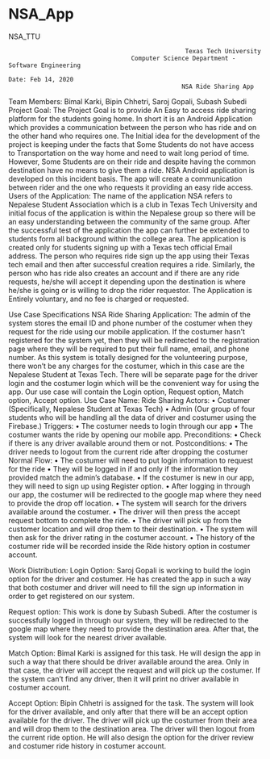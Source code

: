 # NSA_App
NSA_TTU

                                                     Texas Tech University
                                      Computer Science Department - Software Engineering
                                                                                                                  Date: Feb 14, 2020
                                                    NSA Ride Sharing App
Team Members: Bimal Karki, Bipin Chhetri, Saroj Gopali, Subash Subedi
Project Goal:
The Project Goal is to provide An Easy to access ride sharing platform for the students going home. In short it is an Android Application which provides a communication between the person who has ride and on the other hand who requires one. The Initial idea for the development of the project is keeping under the facts that Some Students do not have access to Transportation on the way home and need to wait long period of time. However, Some Students are on their ride and despite having the common destination have no means to give them a ride. NSA Android application is developed on this incident basis. The app will create a communication between rider and the one who requests it providing an easy ride access.
Users of the Application:
The name of the application NSA refers to Nepalese Student Association which is a club in Texas Tech University and initial focus of the application is within the Nepalese group so there will be an easy understanding between the community of the same group. After the successful test of the application the app can further be extended to students form all background within the college area. The application is created only for students signing up with a Texas tech official Email address. The person who requires ride sign up the app using their Texas tech email and then after successful creation requires a ride. Similarly, the person who has ride also creates an account and if there are any ride requests, he/she will accept it depending upon the destination is where he/she is going or is willing to drop the rider requestor. The Application is Entirely voluntary, and no fee is charged or requested.
 
Use Case Specifications
NSA Ride Sharing Application: 
The admin of the system stores the email ID and phone number of the costumer when they request for the ride using our mobile application. If the costumer hasn’t registered for the system yet, then they will be redirected to the registration page where they will be required to put their full name, email, and phone number. As this system is totally designed for the volunteering purpose, there won’t be any charges for the costumer, which in this case are the Nepalese Student at Texas Tech. There will be separate page for the driver login and the costumer login which will be the convenient way for using the app. Our use case will contain the Login option, Request option, Match option, Accept option.
Use Case Name: Ride Sharing 
Actors:
•	Costumer (Specifically, Nepalese Student at Texas Tech)
•	Admin (Our group of four students who will be handling all the data of driver and costumer using the Firebase.)
Triggers:
•	The costumer needs to login through our app
•	The costumer wants the ride by opening our mobile app.
Preconditions:
•	Check if there is any driver available around them or not.
Postconditions:
•	The driver needs to logout from the current ride after dropping the costumer
Normal Flow:
•	The costumer will need to put login information to request for the ride
•	They will be logged in if and only if the information they provided match the admin’s database.
•	If the costumer is new in our app, they will need to sign up using Register option.
•	After logging in through our app, the costumer will be redirected to the google map where they need to provide the drop off location.
•	The system will search for the drivers available around the costumer.
•	The driver will then press the accept request bottom to complete the ride.
•	The driver will pick up from the customer location and will drop them to their destination.
•	The system will then ask for the driver rating in the costumer account.
•	The history of the costumer ride will be recorded inside the Ride history option in costumer account.





Work Distribution:
Login Option: 
Saroj Gopali is working to build the login option for the driver and costumer. He has created the app in such a way that both costumer and driver will need to fill the sign up information in order to get registered on our system.

Request option:
 This work is done by Subash Subedi. After the costumer is successfully logged in through our system, they will be redirected to the google map where they need to provide the destination area. After that, the system will look for the nearest driver available.

Match Option:
Bimal Karki is assigned for this task. He will design the app in such a way that there should be driver available around the area. Only in that case, the driver will accept the request and will pick up the costumer. If the system can’t find any driver, then it will print no driver available in costumer account.

Accept Option:
Bipin Chhetri is assigned for the task. The system will look for the driver available, and only after that there will be an accept option available for the driver. The driver will pick up the costumer from their area and will drop them to the destination area. The driver will then logout from the current ride option. He will also design the option for the driver review and costumer ride history in costumer account.


